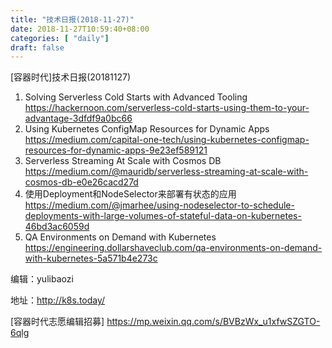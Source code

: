 ```yaml
--- 
title: "技术日报(2018-11-27)" 
date: 2018-11-27T10:59:40+08:00
categories: [ "daily"]
draft: false
---
```

[容器时代]技术日报(20181127)

1. Solving Serverless Cold Starts with Advanced Tooling https://hackernoon.com/serverless-cold-starts-using-them-to-your-advantage-3dfdf9a0bc66
2. Using Kubernetes ConfigMap Resources for Dynamic Apps  https://medium.com/capital-one-tech/using-kubernetes-configmap-resources-for-dynamic-apps-9e23ef589121
3. Serverless Streaming At Scale with Cosmos DB https://medium.com/@mauridb/serverless-streaming-at-scale-with-cosmos-db-e0e26cacd27d
4. 使用Deployment和NodeSelector来部署有状态的应用 https://medium.com/@jmarhee/using-nodeselector-to-schedule-deployments-with-large-volumes-of-stateful-data-on-kubernetes-46bd3ac6059d
5. QA Environments on Demand with Kubernetes https://engineering.dollarshaveclub.com/qa-environments-on-demand-with-kubernetes-5a571b4e273c

编辑：yulibaozi

地址：http://k8s.today/

[容器时代志愿编辑招募] https://mp.weixin.qq.com/s/BVBzWx_u1xfwSZGTO-6qlg